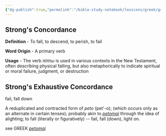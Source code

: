 ```yaml
---
{"dg-publish":true,"permalink":"/bible-study-notebook/lexicons/greek/g4098-pipto/","tags":["Greek/G4098-piptó"],"created":"2025-06-02T23:40:12.183-04:00","updated":"2025-06-02T20:08:11.146-04:00"}
---
```



## Strong's Concordance

**Definition** - To fall, to descend, to perish, to fail

**Word Origin** - A primary verb

**Usage** - The verb *πίπτω* is used in various contexts in the New Testament, often describing physical falling, but also metaphorically to indicate spiritual or moral failure, judgment, or destruction

## Strong's Exhaustive Concordance

fail, fall down

A reduplicated and contracted form of *peto* (pet'-o); (which occurs only as an alternate in certain tenses); probably akin to *[petomai](https://biblehub.com/greek/4072.htm)* through the idea of alighting; to fall (literally or figuratively) -- fail, fall (down), light on.

see GREEK *[petomai](https://biblehub.com/greek/4072.htm)*
